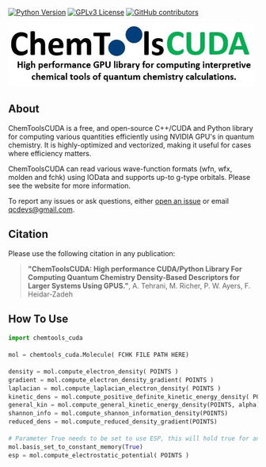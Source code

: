 
[![Python Version](https://img.shields.io/badge/python-3.7%2B-blue.svg)](https://docs.python.org/3/whatsnew/3.7.html)
[![GPLv3 License](https://img.shields.io/badge/License-GPL%20v3-yellow.svg)](https://opensource.org/licenses/)
[![GitHub contributors](https://img.shields.io/github/contributors/qtchem/chemtoolscuda.svg)](https://github.com/qtchem/chemtoolscuda/graphs/contributors)

![Image](./doc/chemtoolscuda_logo_with_text.jpeg)

## About
ChemToolsCUDA is a free, and open-source C++/CUDA and Python library for computing various quantities efficiently 
using NVIDIA GPU's in quantum chemistry. It is highly-optimized and vectorized, making it useful for cases
where efficiency matters.

ChemToolsCUDA can read various wave-function formats (wfn, wfx, molden and fchk) using IOData and supports up-to g-type orbitals. 
Please see the website for more information.

To report any issues or ask questions, either [open an issue](
https://github.com/qtchem/chemtoolscuda/issues/new) or email [qcdevs@gmail.com]().

## Citation
Please use the following citation in any publication:
> **"ChemToolsCUDA: High performance CUDA/Python Library For Computing Quantum Chemistry Density-Based Descriptors for 
> Larger Systems Using GPUS."**,
> A. Tehrani, M. Richer, P. W. Ayers, F. Heidar‐Zadeh
> 
>

## How To Use
```python
import chemtools_cuda

mol = chemtools_cuda.Molecule( FCHK FILE PATH HERE)

density = mol.compute_electron_density( POINTS )
gradient = mol.compute_electron_density_gradient( POINTS )
laplacian = mol.compute_laplacian_electron_density( POINTS )
kinetic_dens = mol.compute_positive_definite_kinetic_energy_density( POINTS )
general_kin = mol.compute_general_kinetic_energy_density(POINTS, alpha)
shannon_info = mol.compute_shannon_information_density(POINTS)
reduced_dens = mol.compute_reduced_density_gradient(POINTS)

# Parameter True needs to be set to use ESP, this will hold true for any integrals
mol.basis_set_to_constant_memory(True)
esp = mol.compute_electrostatic_potential( POINTS )
```
